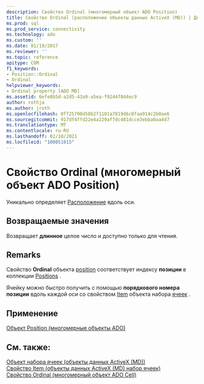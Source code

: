 ```yaml
---
description: Свойство Ordinal (многомерный объект ADO Position)
title: Свойство Ordinal (расположение объекты данных ActiveX (MD)) | Документация Майкрософт
ms.prod: sql
ms.prod_service: connectivity
ms.technology: ado
ms.custom: ''
ms.date: 01/19/2017
ms.reviewer: ''
ms.topic: reference
apitype: COM
f1_keywords:
- Position::Ordinal
- Ordinal
helpviewer_keywords:
- Ordinal property [ADO MD]
ms.assetid: 6efe8b5d-a2d5-43a9-a5ea-f9244f8d4ec9
author: rothja
ms.author: jroth
ms.openlocfilehash: 0ff25700d58b2f1101a7819d6c8faa914c2b0ae6
ms.sourcegitcommit: 917df4ffd22e4a229af7dc481dcce3ebba0aa4d7
ms.translationtype: MT
ms.contentlocale: ru-RU
ms.lasthandoff: 02/10/2021
ms.locfileid: "100051015"
---
```

# <a name="ordinal-property-ado-md-position"></a>Свойство Ordinal (многомерный объект ADO Position)
Уникально определяет [Расположение](./position-object-ado-md.md) вдоль оси.  
  
## <a name="return-values"></a>Возвращаемые значения  
 Возвращает **длинное** целое число и доступно только для чтения.  
  
## <a name="remarks"></a>Remarks  
 Свойство **Ordinal** объекта [position](./position-object-ado-md.md) соответствует индексу **позиции** в коллекции [Positions](./positions-collection-ado-md.md) .  
  
 Ячейку можно быстро получить с помощью **порядкового номера** **позиции** вдоль каждой оси со свойством [Item](./item-property-ado-md-cellset.md) объекта набора [ячеек](./cellset-object-ado-md.md) .  
  
## <a name="applies-to"></a>Применение  
 [Объект Position (многомерные объекты ADO)](./position-object-ado-md.md)  
  
## <a name="see-also"></a>См. также:  
 [Объект набора ячеек (объекты данных ActiveX (MD))](./cellset-object-ado-md.md)   
 [Свойство Item (объекты данных ActiveX (MD) набор ячеек)](./item-property-ado-md-cellset.md)   
 [Свойство Ordinal (многомерный объект ADO Cell)](./ordinal-property-ado-md-cell.md)